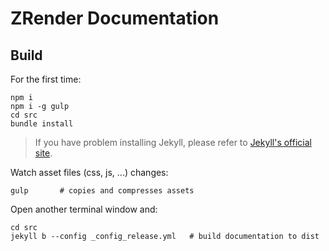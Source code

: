 # ZRender Documentation

## Build

For the first time:

```
npm i
npm i -g gulp
cd src
bundle install
```

> If you have problem installing Jekyll, please refer to [Jekyll's official site](https://jekyllrb.com/docs/installation/).

Watch asset files (css, js, ...) changes:

```
gulp       # copies and compresses assets
```

Open another terminal window and:

```
cd src
jekyll b --config _config_release.yml   # build documentation to dist
```
